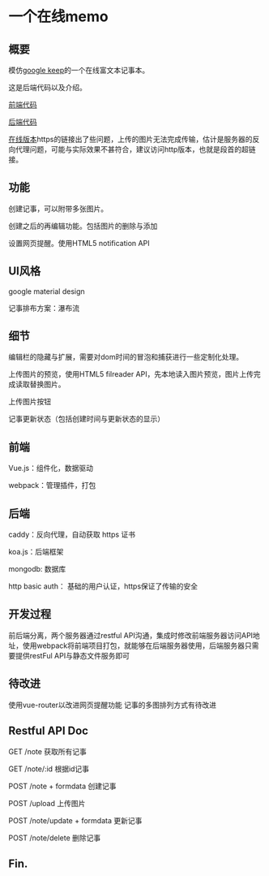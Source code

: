 # 一个在线memo

## 概要
模仿[google keep](https://keep.google.com)的一个在线富文本记事本。

这是后端代码以及介绍。

[前端代码](https://github.com/SharpZhang/memo-front-end)

[后端代码](https://github.com/SharpZhang/memo)

[在线版本](http://memo.zhangfeng.site)https的链接出了些问题，上传的图片无法完成传输，估计是服务器的反向代理问题，可能与实际效果不甚符合，建议访问http版本，也就是段首的超链接。

## 功能
创建记事，可以附带多张图片。

创建之后的再编辑功能。包括图片的删除与添加

设置网页提醒。使用HTML5 notification API

## UI风格
google material design 

记事排布方案：瀑布流

## 细节
编辑栏的隐藏与扩展，需要对dom时间的冒泡和捕获进行一些定制化处理。

上传图片的预览，使用HTML5 filreader API，先本地读入图片预览，图片上传完成读取替换图片。

上传图片按钮

记事更新状态（包括创建时间与更新状态的显示）
## 前端
Vue.js：组件化，数据驱动

webpack：管理插件，打包

## 后端
caddy：反向代理，自动获取 https 证书

koa.js：后端框架

mongodb: 数据库

http basic auth： 基础的用户认证，https保证了传输的安全

## 开发过程
前后端分离，两个服务器通过restful API沟通，集成时修改前端服务器访问API地址，使用webpack将前端项目打包，就能够在后端服务器使用，后端服务器只需要提供restFul API与静态文件服务即可

## 待改进
使用vue-router以改进网页提醒功能
记事的多图排列方式有待改进

## Restful API Doc
GET /note 获取所有记事

GET /note/:id 根据id记事

POST /note + formdata 创建记事

POST /upload 上传图片

POST /note/update + formdata 更新记事

POST /note/delete 删除记事


## Fin.
